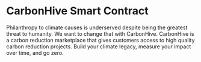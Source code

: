 # CarbonHive Smart Contract

Philanthropy to climate causes is underserved despite being the greatest threat to humanity. We want to change that with CarbonHive. CarbonHive is a carbon reduction marketplace that gives customers access to high quality carbon reduction projects. Build your climate legacy, measure your impact over time, and go zero.